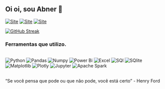 ## Oi oi, sou Abner 👋

[![Site](https://img.shields.io/badge/LinkedIn-0077B5?style=for-the-badge&logo=linkedin&logoColor=white)](https://www.linkedin.com/in/abner-miranda-de-sousa-)
[![Site](https://img.shields.io/badge/GitHub-100000?style=for-the-badge&logo=github&logoColor=white)](https://gtbelini22.github.io/.)
[![Site](https://img.shields.io/badge/Instagram-E4405F?style=for-the-badge&logo=instagram&logoColor=white
)](https://www.instagram.com/abnermsousa/)


[![GitHub Streak](https://github-readme-streak-stats.herokuapp.com?user=abnermsousa&theme=midnight-purple)](https://git.io/streak-stats)

### Ferramentas que utilizo.


<div style= 'display: inline_block'><br/>
    <img alt='Python' src='https://img.shields.io/badge/Python-3776AB?style=for-the-badge&logo=python&logoColor=white'>
    <img alt='Pandas' src='https://img.shields.io/badge/pandas-%23150458.svg?style=for-the-badge&logo=pandas&logoColor=white'>
    <img alt='Numpy' src='https://img.shields.io/badge/numpy-%23013243.svg?style=for-the-badge&logo=numpy&logoColor=white'>
    <img alt='Power Bi' src='https://img.shields.io/badge/power_bi-F2C811?style=for-the-badge&logo=powerbi&logoColor=black'>
    <img alt='Excel' src='https://img.shields.io/badge/Microsoft_Excel-217346?style=for-the-badge&logo=microsoft-excel&logoColor=white'>
    <img alt='SQl' src='https://img.shields.io/badge/Microsoft%20SQL%20Server-CC2927?style=for-the-badge&logo=microsoft%20sql%20server&logoColor=white'>
    <img alt='SQlite' src='https://img.shields.io/badge/SQLite-07405E?style=for-the-badge&logo=sqlite&logoColor=white'>
    <img alt='Matplotlib' src='https://img.shields.io/badge/Matplotlib-%23ffffff.svg?style=for-the-badge&logo=Matplotlib&logoColor=black'>
    <img alt='Plotly' src='https://img.shields.io/badge/Plotly-%233F4F75.svg?style=for-the-badge&logo=plotly&logoColor=white'>
    <img alt='Jupyter' src='https://img.shields.io/badge/jupyter-%23FA0F00.svg?style=for-the-badge&logo=jupyter&logoColor=white'>
    <img alt='Apache Spark' src='https://img.shields.io/badge/Apache%20Spark-FDEE21?style=flat-square&logo=apachespark&logoColor=black'>

</div><br>


“Se você pensa que pode ou que não pode, você está certo” - Henry Ford
